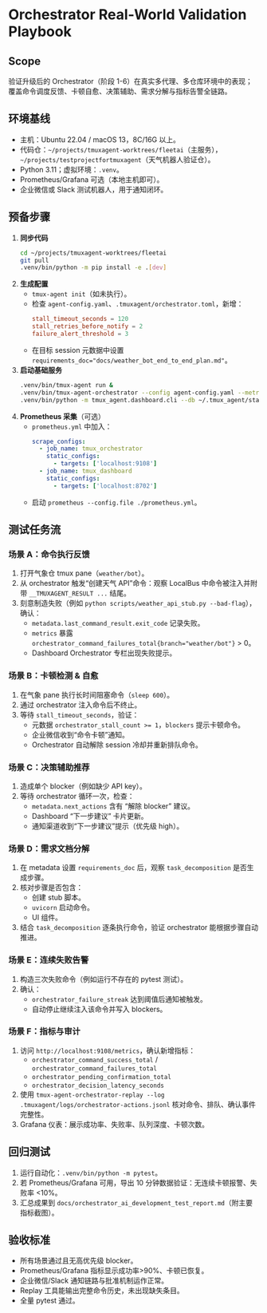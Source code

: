 # Orchestrator Real-World Validation Playbook

## Scope
验证升级后的 Orchestrator（阶段 1-6）在真实多代理、多仓库环境中的表现；覆盖命令调度反馈、卡顿自愈、决策辅助、需求分解与指标告警全链路。

## 环境基线
- 主机：Ubuntu 22.04 / macOS 13，8C/16G 以上。
- 代码仓：`~/projects/tmuxagent-worktrees/fleetai`（主服务），`~/projects/testprojectfortmuxagent`（天气机器人验证仓）。
- Python 3.11；虚拟环境：`.venv`。
- Prometheus/Grafana 可选（本地主机即可）。
- 企业微信或 Slack 测试机器人，用于通知闭环。

## 预备步骤
1. **同步代码**
   ```bash
   cd ~/projects/tmuxagent-worktrees/fleetai
   git pull
   .venv/bin/python -m pip install -e .[dev]
   ```
2. **生成配置**
   - `tmux-agent init`（如未执行）。
   - 检查 `agent-config.yaml`、`.tmuxagent/orchestrator.toml`，新增：
     ```toml
     stall_timeout_seconds = 120
     stall_retries_before_notify = 2
     failure_alert_threshold = 3
     ```
   - 在目标 session 元数据中设置 `requirements_doc="docs/weather_bot_end_to_end_plan.md"`。
3. **启动基础服务**
   ```bash
   .venv/bin/tmux-agent run &
   .venv/bin/tmux-agent-orchestrator --config agent-config.yaml --metrics-port 9108 &
   .venv/bin/python -m tmux_agent.dashboard.cli --db ~/.tmux_agent/state.db &
   ```
4. **Prometheus 采集**（可选）
   - `prometheus.yml` 中加入：
     ```yaml
     scrape_configs:
       - job_name: tmux_orchestrator
         static_configs:
           - targets: ['localhost:9108']
       - job_name: tmux_dashboard
         static_configs:
           - targets: ['localhost:8702']
     ```
   - 启动 `prometheus --config.file ./prometheus.yml`。

## 测试任务流
### 场景 A：命令执行反馈
1. 打开气象仓 tmux pane（`weather/bot`）。
2. 从 orchestrator 触发“创建天气 API”命令：观察 LocalBus 中命令被注入并附带 `__TMUXAGENT_RESULT ...` 结尾。
3. 刻意制造失败（例如 `python scripts/weather_api_stub.py --bad-flag`），确认：
   - `metadata.last_command_result.exit_code` 记录失败。
   - `metrics` 暴露 `orchestrator_command_failures_total{branch="weather/bot"}` > 0。
   - Dashboard Orchestrator 专栏出现失败提示。

### 场景 B：卡顿检测 & 自愈
1. 在气象 pane 执行长时间阻塞命令（`sleep 600`）。
2. 通过 orchestrator 注入命令后不终止。
3. 等待 `stall_timeout_seconds`，验证：
   - 元数据 `orchestrator_stall_count >= 1`，`blockers` 提示卡顿命令。
   - 企业微信收到“命令卡顿”通知。
   - Orchestrator 自动解除 session 冷却并重新排队命令。

### 场景 C：决策辅助推荐
1. 造成单个 blocker（例如缺少 API key）。
2. 等待 orchestrator 循环一次，检查：
   - `metadata.next_actions` 含有 “解除 blocker” 建议。
   - Dashboard “下一步建议” 卡片更新。
   - 通知渠道收到“下一步建议”提示（优先级 high）。

### 场景 D：需求文档分解
1. 在 metadata 设置 `requirements_doc` 后，观察 `task_decomposition` 是否生成步骤。
2. 核对步骤是否包含：
   - 创建 stub 脚本。
   - `uvicorn` 启动命令。
   - UI 组件。
3. 结合 `task_decomposition` 逐条执行命令，验证 orchestrator 能根据步骤自动推进。

### 场景 E：连续失败告警
1. 构造三次失败命令（例如运行不存在的 pytest 测试）。
2. 确认：
   - `orchestrator_failure_streak` 达到阈值后通知被触发。
   - 自动停止继续注入该命令并写入 blockers。

### 场景 F：指标与审计
1. 访问 `http://localhost:9108/metrics`，确认新增指标：
   - `orchestrator_command_success_total` / `orchestrator_command_failures_total`
   - `orchestrator_pending_confirmation_total`
   - `orchestrator_decision_latency_seconds`
2. 使用 `tmux-agent-orchestrator-replay --log .tmuxagent/logs/orchestrator-actions.jsonl` 核对命令、排队、确认事件完整性。
3. Grafana 仪表：展示成功率、失败率、队列深度、卡顿次数。

## 回归测试
1. 运行自动化：`.venv/bin/python -m pytest`。
2. 若 Prometheus/Grafana 可用，导出 10 分钟数据验证：无连续卡顿报警、失败率 <10%。
3. 汇总成果到 `docs/orchestrator_ai_development_test_report.md`（附主要指标截图）。

## 验收标准
- 所有场景通过且无高优先级 blocker。
- Prometheus/Grafana 指标显示成功率>90%、卡顿已恢复。
- 企业微信/Slack 通知链路与批准机制运作正常。
- Replay 工具能输出完整命令历史，未出现缺失条目。
- 全量 pytest 通过。

